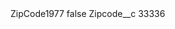 <?xml version="1.0" encoding="UTF-8"?>
<CustomMetadata xmlns="http://soap.sforce.com/2006/04/metadata" xmlns:xsi="http://www.w3.org/2001/XMLSchema-instance" xmlns:xsd="http://www.w3.org/2001/XMLSchema">
    <label>ZipCode1977</label>
    <protected>false</protected>
    <values>
        <field>Zipcode__c</field>
        <value xsi:type="xsd:string">33336</value>
    </values>
</CustomMetadata>
